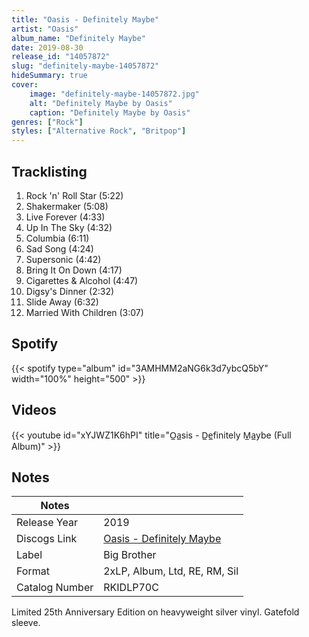 ```yaml
---
title: "Oasis - Definitely Maybe"
artist: "Oasis"
album_name: "Definitely Maybe"
date: 2019-08-30
release_id: "14057872"
slug: "definitely-maybe-14057872"
hideSummary: true
cover:
    image: "definitely-maybe-14057872.jpg"
    alt: "Definitely Maybe by Oasis"
    caption: "Definitely Maybe by Oasis"
genres: ["Rock"]
styles: ["Alternative Rock", "Britpop"]
---
```

## Tracklisting
1. Rock 'n' Roll Star (5:22)
2. Shakermaker (5:08)
3. Live Forever (4:33)
4. Up In The Sky (4:32)
5. Columbia (6:11)
6. Sad Song (4:24)
7. Supersonic (4:42)
8. Bring It On Down (4:17)
9. Cigarettes & Alcohol (4:47)
10. Digsy's Dinner (2:32)
11. Slide Away (6:32)
12. Married With Children (3:07)
## Spotify
{{< spotify type="album" id="3AMHMM2aNG6k3d7ybcQ5bY" width="100%" height="500" >}}

## Videos
{{< youtube id="xYJWZ1K6hPI" title="O̲a̲sis - D̲e̲finitely M̲a̲ybe (Full Album)" >}}

## Notes
| Notes          |             |
| ---------------| ----------- |
| Release Year   | 2019 |
| Discogs Link   | [Oasis - Definitely Maybe](https://www.discogs.com/release/14057872-Oasis-Definitely-Maybe) |
| Label          | Big Brother |
| Format         | 2xLP, Album, Ltd, RE, RM, Sil |
| Catalog Number | RKIDLP70C |

Limited 25th Anniversary Edition on heavyweight silver vinyl. Gatefold sleeve.
